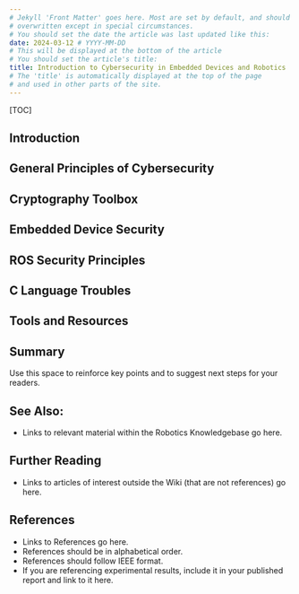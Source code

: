 ```yaml
---
# Jekyll 'Front Matter' goes here. Most are set by default, and should NOT be
# overwritten except in special circumstances. 
# You should set the date the article was last updated like this:
date: 2024-03-12 # YYYY-MM-DD
# This will be displayed at the bottom of the article
# You should set the article's title:
title: Introduction to Cybersecurity in Embedded Devices and Robotics
# The 'title' is automatically displayed at the top of the page
# and used in other parts of the site.
---
```

[TOC]

## Introduction

## General Principles of Cybersecurity

## Cryptography Toolbox

## Embedded Device Security

## ROS Security Principles

## C Language Troubles

## Tools and Resources 

## Summary
Use this space to reinforce key points and to suggest next steps for your readers.

## See Also:
- Links to relevant material within the Robotics Knowledgebase go here.

## Further Reading
- Links to articles of interest outside the Wiki (that are not references) go here.

## References
- Links to References go here.
- References should be in alphabetical order.
- References should follow IEEE format.
- If you are referencing experimental results, include it in your published report and link to it here.
